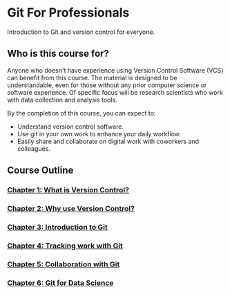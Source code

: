 # Git For Professionals
Introduction to Git and version control for everyone.

## Who is this course for?
Anyone who doesn't have experience using Version Control Software (VCS) can benefit from this course. The material is designed to be understandable, even for those without any prior computer science or software experience. Of specific focus will be research scientists who work with data collection and analysis tools.

By the completion of this course, you can expect to:
* Understand version control software.
* Use git in your own work to enhance your daily workflow.
* Easily share and collaborate on digital work with coworkers and colleagues.

## Course Outline
### [Chapter 1: What is Version Control?]()
### [Chapter 2: Why use Version Control?]()
### [Chapter 3: Introduction to Git]()
### [Chapter 4: Tracking work with Git]()
### [Chapter 5: Collaboration with Git]()
### [Chapter 6: Git for Data Science]()
